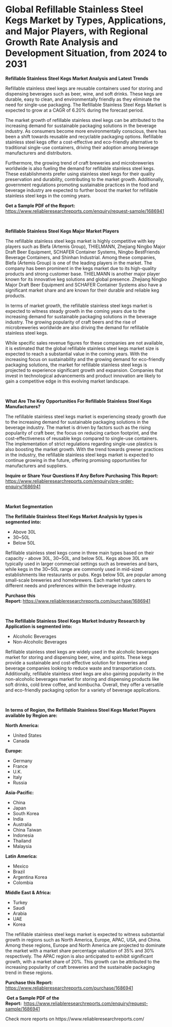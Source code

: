<p><h1>Global Refillable Stainless Steel Kegs Market by Types, Applications, and Major Players, with Regional Growth Rate Analysis and Development Situation, from 2024 to 2031</h1></p><p><strong>Refillable Stainless Steel Kegs Market Analysis and Latest Trends</strong></p>
<p><p>Refillable stainless steel kegs are reusable containers used for storing and dispensing beverages such as beer, wine, and soft drinks. These kegs are durable, easy to clean, and environmentally friendly as they eliminate the need for single-use packaging. The Refillable Stainless Steel Kegs Market is expected to grow at a CAGR of 6.20% during the forecast period. </p><p>The market growth of refillable stainless steel kegs can be attributed to the increasing demand for sustainable packaging solutions in the beverage industry. As consumers become more environmentally conscious, there has been a shift towards reusable and recyclable packaging options. Refillable stainless steel kegs offer a cost-effective and eco-friendly alternative to traditional single-use containers, driving their adoption among beverage manufacturers and distributors.</p><p>Furthermore, the growing trend of craft breweries and microbreweries worldwide is also fueling the demand for refillable stainless steel kegs. These establishments prefer using stainless steel kegs for their quality preservation and durability, contributing to the market growth. Additionally, government regulations promoting sustainable practices in the food and beverage industry are expected to further boost the market for refillable stainless steel kegs in the coming years.</p></p>
<p><strong>Get a Sample PDF of the Report:&nbsp;</strong> <a href="https://www.reliableresearchreports.com/enquiry/request-sample/1686941">https://www.reliableresearchreports.com/enquiry/request-sample/1686941</a></p>
<p>&nbsp;</p>
<p><strong>Refillable Stainless Steel Kegs Major Market Players</strong></p>
<p><p>The refillable stainless steel kegs market is highly competitive with key players such as Blefa (Artemis Group), THIELMANN, Zhejiang Ningbo Major Draft Beer Equipment, SCHAFER Container Systems, Ningbo BestFriends Beverage Containers, and Shinhan Industrial. Among these companies, Blefa (Artemis Group) is one of the leading players in the market. The company has been prominent in the kegs market due to its high-quality products and strong customer base. THIELMANN is another major player known for its innovative keg solutions and global presence. Zhejiang Ningbo Major Draft Beer Equipment and SCHAFER Container Systems also have a significant market share and are known for their durable and reliable keg products.</p><p>In terms of market growth, the refillable stainless steel kegs market is expected to witness steady growth in the coming years due to the increasing demand for sustainable packaging solutions in the beverage industry. The growing popularity of craft beers and the rise of microbreweries worldwide are also driving the demand for refillable stainless steel kegs.</p><p>While specific sales revenue figures for these companies are not available, it is estimated that the global refillable stainless steel kegs market size is expected to reach a substantial value in the coming years. With the increasing focus on sustainability and the growing demand for eco-friendly packaging solutions, the market for refillable stainless steel kegs is projected to experience significant growth and expansion. Companies that invest in technological advancements and product innovation are likely to gain a competitive edge in this evolving market landscape.</p></p>
<p>&nbsp;</p>
<p><strong>What Are The Key Opportunities For Refillable Stainless Steel Kegs Manufacturers?</strong></p>
<p><p>The refillable stainless steel kegs market is experiencing steady growth due to the increasing demand for sustainable packaging solutions in the beverage industry. The market is driven by factors such as the rising popularity of craft beer, the focus on reducing carbon footprint, and the cost-effectiveness of reusable kegs compared to single-use containers. The implementation of strict regulations regarding single-use plastics is also boosting the market growth. With the trend towards greener practices in the industry, the refillable stainless steel kegs market is expected to continue growing in the future, offering promising opportunities for manufacturers and suppliers.</p></p>
<p><strong>Inquire or Share Your Questions If Any Before Purchasing This Report:</strong> <a href="https://www.reliableresearchreports.com/enquiry/pre-order-enquiry/1686941">https://www.reliableresearchreports.com/enquiry/pre-order-enquiry/1686941</a></p>
<p>&nbsp;</p>
<p><strong>Market Segmentation</strong></p>
<p><strong>The Refillable Stainless Steel Kegs Market Analysis by types is segmented into:</strong></p>
<p><ul><li>Above 30L</li><li>30~50L</li><li>Below 50L</li></ul></p>
<p><p>Refillable stainless steel kegs come in three main types based on their capacity - above 30L, 30~50L, and below 50L. Kegs above 30L are typically used in larger commercial settings such as breweries and bars, while kegs in the 30~50L range are commonly used in mid-sized establishments like restaurants or pubs. Kegs below 50L are popular among small-scale breweries and homebrewers. Each market type caters to different needs and preferences within the beverage industry.</p></p>
<p><strong>Purchase this Report:&nbsp;</strong><a href="https://www.reliableresearchreports.com/purchase/1686941">https://www.reliableresearchreports.com/purchase/1686941</a></p>
<p>&nbsp;</p>
<p><strong>The Refillable Stainless Steel Kegs Market Industry Research by Application is segmented into:</strong></p>
<p><ul><li>Alcoholic Beverages</li><li>Non-Alcoholic Beverages</li></ul></p>
<p><p>Refillable stainless steel kegs are widely used in the alcoholic beverages market for storing and dispensing beer, wine, and spirits. These kegs provide a sustainable and cost-effective solution for breweries and beverage companies looking to reduce waste and transportation costs. Additionally, refillable stainless steel kegs are also gaining popularity in the non-alcoholic beverages market for storing and dispensing products like soft drinks, cold brew coffee, and kombucha. Overall, they offer a versatile and eco-friendly packaging option for a variety of beverage applications.</p></p>
<p>&nbsp;</p>
<p><strong>In terms of Region, the Refillable Stainless Steel Kegs Market Players available by Region are:</strong></p>
<p>
    <p> <strong> North America: </strong>
        <ul>
            <li>United States</li>
            <li>Canada</li>
        </ul>
        </p> 
    <p> <strong> Europe: </strong>
        <ul>
            <li>Germany</li>
            <li>France</li>
            <li>U.K.</li>
            <li>Italy</li>
            <li>Russia</li>
        </ul>
        </p> 
    <p> <strong> Asia-Pacific: </strong>
        <ul>
            <li>China</li>
            <li>Japan</li>
            <li>South Korea</li>
            <li>India</li>
            <li>Australia</li>
            <li>China Taiwan</li>
            <li>Indonesia</li>
            <li>Thailand</li>
            <li>Malaysia</li>
        </ul>
        </p> 
    <p> <strong> Latin America: </strong>
        <ul>
            <li>Mexico</li>
            <li>Brazil</li>
            <li>Argentina Korea</li>
            <li>Colombia</li>
        </ul>
        </p> 
    <p> <strong> Middle East & Africa: </strong>
        <ul>
            <li>Turkey</li>
            <li>Saudi</li>
            <li>Arabia</li>
            <li>UAE</li>
            <li>Korea</li>
        </ul>
    </p>
    </p>
<p><p>The refillable stainless steel kegs market is expected to witness substantial growth in regions such as North America, Europe, APAC, USA, and China. Among these regions, Europe and North America are projected to dominate the market with a market share percentage valuation of 35% and 30% respectively. The APAC region is also anticipated to exhibit significant growth, with a market share of 20%. This growth can be attributed to the increasing popularity of craft breweries and the sustainable packaging trend in these regions.</p></p>
<p><strong>Purchase this Report: </strong><a href="https://www.reliableresearchreports.com/purchase/1686941">https://www.reliableresearchreports.com/purchase/1686941</a></p>
<p>&nbsp;<strong>Get a Sample PDF of the Report:&nbsp;&nbsp;</strong><a href="https://www.reliableresearchreports.com/enquiry/request-sample/1686941">https://www.reliableresearchreports.com/enquiry/request-sample/1686941</a></p>
<p><strong></strong></p>
<p>Check more reports on https://www.reliableresearchreports.com/</p>